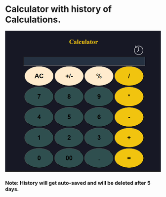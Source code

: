 # Calculator with history of Calculations.

![Alt calculator design](https://github.com/Archit-Diwedi16/calculator/blob/main/calculator.PNG)

### Note: History will get auto-saved and will be deleted after 5 days. 
